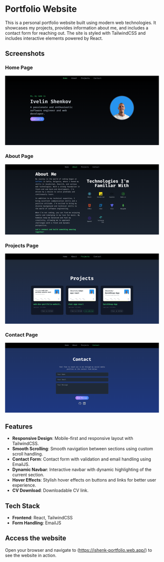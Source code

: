 # Portfolio Website

This is a personal portfolio website built using modern web technologies. It showcases my projects, provides information about me, and includes a contact form for reaching out. The site is styled with TailwindCSS and includes interactive elements powered by React.

## Screenshots

### Home Page
![Home Page](https://github.com/Shenkito/web-dev-portfolio-website-react/blob/main/Portfolio-Screenshots/Home.png?raw=true)

### About Page
![About Page](https://github.com/Shenkito/web-dev-portfolio-website-react/blob/main/Portfolio-Screenshots/About.png?raw=true)

### Projects Page
![Projects Page](https://github.com/Shenkito/web-dev-portfolio-website-react/blob/main/Portfolio-Screenshots/Projects.png?raw=true)

### Contact Page
![Contact Page](https://github.com/Shenkito/web-dev-portfolio-website-react/blob/main/Portfolio-Screenshots/Contact.png?raw=true)

## Features

- **Responsive Design**: Mobile-first and responsive layout with TailwindCSS.
- **Smooth Scrolling**: Smooth navigation between sections using custom scroll handling.
- **Contact Form**: Contact form with validation and email handling using EmailJS.
- **Dynamic Navbar**: Interactive navbar with dynamic highlighting of the current section.
- **Hover Effects**: Stylish hover effects on buttons and links for better user experience.
- **CV Download**: Downloadable CV link.

## Tech Stack

- **Frontend**: React, TailwindCSS
- **Form Handling**: EmailJS

## Access the website

Open your browser and navigate to (https://ishenk-portfolio.web.app/) to see the website in action.
